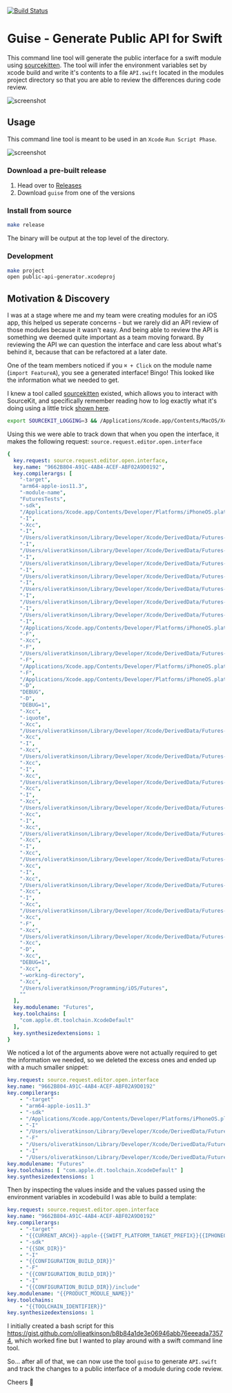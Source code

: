 [![Build Status](https://travis-ci.com/ollieatkinson/Guise.svg?branch=master)](https://travis-ci.com/ollieatkinson/Guise)

# Guise - Generate Public API for Swift

This command line tool will generate the public interface for a swift module using [sourcekitten](https://github.com/jpsim/SourceKitten). The tool will infer the environment variables set by xcode build and write it's contents to a file `API.swift` located in the modules project directory so that you are able to review the differences during code review.

![screenshot](Screenshots/generated_api_swift.jpg)

## Usage

This command line tool is meant to be used in an `Xcode` `Run Script Phase`.

![screenshot](Screenshots/xcode_run_script_phase.jpg)

### Download a pre-built release

1. Head over to [Releases](https://github.com/ollieatkinson/Guise/releases)
2. Download `guise` from one of the versions

### Install from source

```bash
make release
```

The binary will be output at the top level of the directory.

### Development

```bash
make project
open public-api-generator.xcodeproj
```

## Motivation & Discovery

I was at a stage where me and my team were creating modules for an iOS app, this helped us seperate concerns - but we rarely did an API review of those modules because it wasn't easy. And being able to review the API is something we deemed quite important as a team moving forward. By reviewing the API we can question the interface and care less about what's behind it, because that can be refactored at a later date.

One of the team members noticed if you `⌘ + Click` on the module name (`import FeatureA`), you see a generated interface! Bingo! This looked like the information what we needed to get. 

I knew a tool called [sourcekitten](https://github.com/jpsim/SourceKitten) existed, which allows you to interact with SourceKit, and specifically remember reading how to log exactly what it's doing using a little trick [shown here](https://www.jpsim.com/uncovering-sourcekit/).

```bash
export SOURCEKIT_LOGGING=3 && /Applications/Xcode.app/Contents/MacOS/Xcode
```

Using this we were able to track down that when you open the interface, it makes the following request: `source.request.editor.open.interface`

```yaml
{
  key.request: source.request.editor.open.interface,
  key.name: "9662B804-A91C-4AB4-ACEF-ABF02A9D0192",
  key.compilerargs: [
    "-target",
    "arm64-apple-ios11.3",
    "-module-name",
    "FuturesTests",
    "-sdk",
    "/Applications/Xcode.app/Contents/Developer/Platforms/iPhoneOS.platform/Developer/SDKs/iPhoneOS11.4.sdk",
    "-I",
    "-Xcc",
    "-I",
    "/Users/oliveratkinson/Library/Developer/Xcode/DerivedData/Futures-gieuezrbbfehmphisgvebirbwkml/Build/Products/Debug-iphoneos",
    "-I",
    "/Users/oliveratkinson/Library/Developer/Xcode/DerivedData/Futures-gieuezrbbfehmphisgvebirbwkml/Build/Intermediates.noindex/Futures.build/Debug-iphoneos/FuturesTests.build/swift-overrides.hmap",
    "-I",
    "/Users/oliveratkinson/Library/Developer/Xcode/DerivedData/Futures-gieuezrbbfehmphisgvebirbwkml/Build/Intermediates.noindex/Futures.build/Debug-iphoneos/FuturesTests.build/FuturesTests-own-target-headers.hmap",
    "-I",
    "/Users/oliveratkinson/Library/Developer/Xcode/DerivedData/Futures-gieuezrbbfehmphisgvebirbwkml/Build/Intermediates.noindex/Futures.build/Debug-iphoneos/FuturesTests.build/FuturesTests-all-target-headers.hmap",
    "-I",
    "/Users/oliveratkinson/Library/Developer/Xcode/DerivedData/Futures-gieuezrbbfehmphisgvebirbwkml/Build/Products/Debug-iphoneos/include",
    "-I",
    "/Users/oliveratkinson/Library/Developer/Xcode/DerivedData/Futures-gieuezrbbfehmphisgvebirbwkml/Build/Intermediates.noindex/Futures.build/Debug-iphoneos/FuturesTests.build/DerivedSources/arm64",
    "-I",
    "/Users/oliveratkinson/Library/Developer/Xcode/DerivedData/Futures-gieuezrbbfehmphisgvebirbwkml/Build/Intermediates.noindex/Futures.build/Debug-iphoneos/FuturesTests.build/DerivedSources",
    "-I",
    "/Applications/Xcode.app/Contents/Developer/Platforms/iPhoneOS.platform/Developer/SDKs/iPhoneOS11.4.sdk/usr/local/include",
    "-F",
    "-Xcc",
    "-F",
    "/Users/oliveratkinson/Library/Developer/Xcode/DerivedData/Futures-gieuezrbbfehmphisgvebirbwkml/Build/Products/Debug-iphoneos",
    "-F",
    "/Applications/Xcode.app/Contents/Developer/Platforms/iPhoneOS.platform/Developer/Library/Frameworks",
    "-F",
    "/Applications/Xcode.app/Contents/Developer/Platforms/iPhoneOS.platform/Developer/SDKs/iPhoneOS11.4.sdk/System/Library/PrivateFrameworks",
    "-D",
    "DEBUG",
    "-D",
    "DEBUG=1",
    "-Xcc",
    "-iquote",
    "-Xcc",
    "/Users/oliveratkinson/Library/Developer/Xcode/DerivedData/Futures-gieuezrbbfehmphisgvebirbwkml/Build/Intermediates.noindex/Futures.build/Debug-iphoneos/FuturesTests.build/FuturesTests-generated-files.hmap /Users/oliveratkinson/Library/Developer/Xcode/DerivedData/Futures-gieuezrbbfehmphisgvebirbwkml/Build/Intermediates.noindex/Futures.build/Debug-iphoneos/FuturesTests.build/FuturesTests-project-headers.hmap",
    "-Xcc",
    "-I",
    "-Xcc",
    "/Users/oliveratkinson/Library/Developer/Xcode/DerivedData/Futures-gieuezrbbfehmphisgvebirbwkml/Build/Products/Debug-iphoneos",
    "-Xcc",
    "-I",
    "-Xcc",
    "/Users/oliveratkinson/Library/Developer/Xcode/DerivedData/Futures-gieuezrbbfehmphisgvebirbwkml/Build/Intermediates.noindex/Futures.build/Debug-iphoneos/FuturesTests.build/swift-overrides.hmap",
    "-Xcc",
    "-I",
    "-Xcc",
    "/Users/oliveratkinson/Library/Developer/Xcode/DerivedData/Futures-gieuezrbbfehmphisgvebirbwkml/Build/Intermediates.noindex/Futures.build/Debug-iphoneos/FuturesTests.build/FuturesTests-own-target-headers.hmap",
    "-Xcc",
    "-I",
    "-Xcc",
    "/Users/oliveratkinson/Library/Developer/Xcode/DerivedData/Futures-gieuezrbbfehmphisgvebirbwkml/Build/Intermediates.noindex/Futures.build/Debug-iphoneos/FuturesTests.build/FuturesTests-all-target-headers.hmap",
    "-Xcc",
    "-I",
    "-Xcc",
    "/Users/oliveratkinson/Library/Developer/Xcode/DerivedData/Futures-gieuezrbbfehmphisgvebirbwkml/Build/Products/Debug-iphoneos/include",
    "-Xcc",
    "-I",
    "-Xcc",
    "/Users/oliveratkinson/Library/Developer/Xcode/DerivedData/Futures-gieuezrbbfehmphisgvebirbwkml/Build/Intermediates.noindex/Futures.build/Debug-iphoneos/FuturesTests.build/DerivedSources/arm64",
    "-Xcc",
    "-I",
    "-Xcc",
    "/Users/oliveratkinson/Library/Developer/Xcode/DerivedData/Futures-gieuezrbbfehmphisgvebirbwkml/Build/Intermediates.noindex/Futures.build/Debug-iphoneos/FuturesTests.build/DerivedSources",
    "-Xcc",
    "-F",
    "-Xcc",
    "/Users/oliveratkinson/Library/Developer/Xcode/DerivedData/Futures-gieuezrbbfehmphisgvebirbwkml/Build/Products/Debug-iphoneos",
    "-Xcc",
    "-D",
    "-Xcc",
    "DEBUG=1",
    "-Xcc",
    "-working-directory",
    "-Xcc",
    "/Users/oliveratkinson/Programming/iOS/Futures",
    ""
  ],
  key.modulename: "Futures",
  key.toolchains: [
    "com.apple.dt.toolchain.XcodeDefault"
  ],
  key.synthesizedextensions: 1
}
```

We noticed a lot of the arguments above were not actually required to get the information we needed, so we deleted the excess ones and ended up with a much smaller snippet:

```yaml
key.request: source.request.editor.open.interface
key.name: "9662B804-A91C-4AB4-ACEF-ABF02A9D0192"
key.compilerargs:
    - "-target"
    - "arm64-apple-ios11.3"
    - "-sdk"
    - "/Applications/Xcode.app/Contents/Developer/Platforms/iPhoneOS.platform/Developer/SDKs/iPhoneOS11.4.sdk"
    - "-I"
    - "/Users/oliveratkinson/Library/Developer/Xcode/DerivedData/Futures-gieuezrbbfehmphisgvebirbwkml/Build/Products/Debug-iphoneos"
    - "-F"
    - "/Users/oliveratkinson/Library/Developer/Xcode/DerivedData/Futures-gieuezrbbfehmphisgvebirbwkml/Build/Products/Debug-iphoneos"
    - "-I"
    - "/Users/oliveratkinson/Library/Developer/Xcode/DerivedData/Futures-gieuezrbbfehmphisgvebirbwkml/Build/Products/Debug-iphoneos/include"
key.modulename: "Futures"
key.toolchains: [ "com.apple.dt.toolchain.XcodeDefault" ]
key.synthesizedextensions: 1
```

Then by inspecting the values inside and the values passed using the environment variables in xcodebuild I was able to build a template:

```yaml
key.request: source.request.editor.open.interface
key.name: "9662B804-A91C-4AB4-ACEF-ABF02A9D0192"
key.compilerargs:
    - "-target"
    - "{{CURRENT_ARCH}}-apple-{{SWIFT_PLATFORM_TARGET_PREFIX}}{{IPHONEOS_DEPLOYMENT_TARGET or MACOSX_DEPLOYMENT_TARGET}}"
    - "-sdk"
    - "{{SDK_DIR}}"
    - "-I"
    - "{{CONFIGURATION_BUILD_DIR}}"
    - "-F"
    - "{{CONFIGURATION_BUILD_DIR}}"
    - "-I"
    - "{{CONFIGURATION_BUILD_DIR}}/include"
key.modulename: "{{PRODUCT_MODULE_NAME}}"
key.toolchains:
    - "{{TOOLCHAIN_IDENTIFIER}}"
key.synthesizedextensions: 1
```

I initially created a bash script for this https://gist.github.com/ollieatkinson/b8b84a1de3e06946abb76eeeada73574, which worked fine but I wanted to play around with a swift command line tool.

So... after all of that, we can now use the tool `guise` to generate `API.swift` and track the changes to a public interface of a module during code review.

Cheers 🍻
